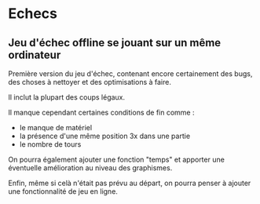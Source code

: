 # Echecs
## Jeu d'échec offline se jouant sur un même ordinateur

Première version du jeu d'échec, contenant encore certainement des bugs, des choses à nettoyer et des optimisations à faire. 

Il inclut la plupart des coups légaux. 

Il manque cependant certaines conditions de fin comme :
* le manque de matériel
* la présence d'une même position 3x dans une partie
* le nombre de tours

On pourra également ajouter une fonction "temps" et apporter une éventuelle amélioration au niveau des graphismes.

Enfin, même si celà n'était pas prévu au départ, on pourra penser à ajouter une fonctionnalité de jeu en ligne.

